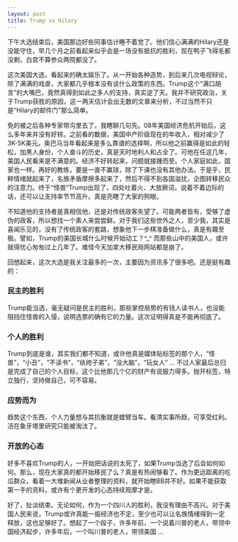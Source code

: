 ```yaml
---
layout: post
title: Trump vs Hilary
---
```


下午大选结束后，美国那边好些同事估计睡不着觉了。他们信心满满的Hilary还是没能守住，早几个月之前看起来似乎会是一场没有抵抗的胜利，现在鸭子飞得毛都没剩，白宫不算参众两院都没了。

这次美国大选，看起来的确太娱乐了。从一开始各种造势，到后来几次电视辩论，除了满满的戏虐，大家都几乎根本没有谈什么政策的东西。Trump这个“满口胡言”的大嘴巴，竟然真得到如此之多人的支持，真实逆了天。我并不研究政治，关于Trump获胜的原因，这一两天估计会出无数的文章来分析，不过当然不只是“Hilary的邮件门”那么简单。

免的被之后各种专家带沟里去了，我瞎聊几句先。08年美国经济危机开始后，这么多年来并没有好转。之前看的数据，美国中产阶级现在的年收入，相对减少了3K-5K美元。奥巴马当年看起来是多么靠谱的选择啊，所以他之前赢得是如此的轻松，加黑人身份，个人奋斗的历史，真是天时地利人和占全了。可他在任这几年，美国人民看来是不满意的。经济不好转起来，问题就接踵而至。个人家庭如此，国家也一样。再好的教练，要是一直不赢球，除了下课也没有其他办法。于是乎，民粹情绪就起来了，名族矛盾摩擦多起来了，然后不得不到各国滋扰，企图转移民众的注意力。终于“怪兽”Trump出现了，四处吐着火、大放厥词，说着不着边际的话，还可以让支持率节节高升。真是亮瞎了大家的狗眼。

不知道他的支持者是真相信他，还是对传统政客失望了。可能两者皆有，受够了虚伪的政客，所以想找一个素人来尝尝鲜。对于我们这些世外之人，至少我，其实是喜闻乐见的，没有了传统政客的套路，想象他下一步棋准备做什么，真是有趣至极。譬如，Trump的美国长城什么时候开始动工？^_^ 而那些山中的美国人，或许就得忧心匆匆过上几年了。难怪今天加拿大移民局网站都是崩了。

回想起来，这次大选是我关注最多的一次，主要因为资讯多了很多吧。还是挺有趣的：

### 民主的胜利
 Trump能当选，毫无疑问是民主的胜利，那些掌控局势的有钱人读书人，也没能阻挡住怪兽的入侵，说明选票的确有它的力量。这次证明得真是不能再彻底了。
 
### 个人的胜利
Trump到底是谁，其实我们都不知道，或许他真是媒体贴标签的那个人，“怪兽”，“小丑”，“不读书”，“纨绔子弟”，“没大脑”，“玩女人” ... 不过人家最后总归是完成了自己的个人目标，这个比他那几个亿的财产有说服力得多。抛开标签，特立独行，坚持做自己，可不容易。

### 应势而为
趋势这个东西，个人力量想与其抗衡就是螳臂当车。看清实事所趋，可享受红利。活在象牙塔里研究只能被淘汰了。

### 开放的心态
好多不喜欢Trump的人，一开始把话说的太死了，如果Trump当选了后会如何如何。那么，现在大家真的都开始移民了么？真是有热闹够看了。作为更远距离的吃瓜群众，看着一大堆新闻从业者整理的资料，就开始瞎BB并不好。如果不能获取第一手的资料，或许有个更开发的心态持续观摩才是。

好了，扯淡结束。无论如何，作为一个四川人的胜利，我没有理由不高兴。对于美国人民来说，Trump或许真能一振经济也不定，至少也可以让名族情绪得到一定释放，这也足够好了。想起了一个段子，许多年前，一个说着川普的老人，带领中国经济起步，许多年后，一个叫川普的老人，带领美国 ...
